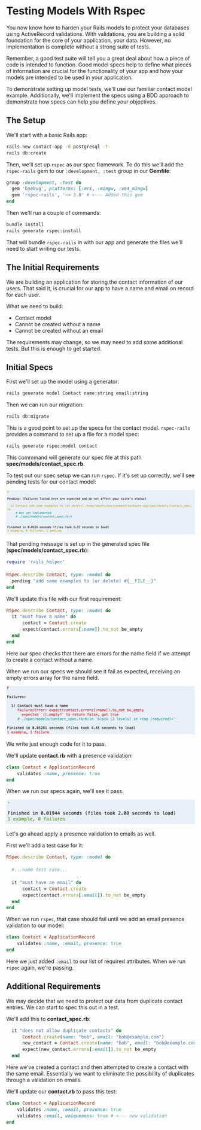 # Testing Models With Rspec

You now know how to harden your Rails models to protect your databases using ActiveRecord validations. With validations, you are building a solid foundation for the core of your application, your data. However, no implementation is complete without a strong suite of tests.

Remember, a good test suite will tell you a great deal about how a piece of code is intended to function. Good model specs help to define what pieces of information are crucial for the functionality of your app and how your models are intended to be used in your application.

To demonstrate setting up model tests, we'll use our familiar contact model example. Additionally, we'll implement the specs using a BDD approach to demonstrate how specs can help you define your objectives.

## The Setup

We'll start with a basic Rails app:

```bash
rails new contact-app -d postgresql -T
rails db:create
```

Then, we'll set up `rspec` as our spec framework. To do this we'll add the `rspec-rails` gem to our `:development, :test` group in our **Gemfile**:

```ruby
group :development, :test do
  gem 'byebug', platforms: [:mri, :mingw, :x64_mingw]
  gem 'rspec-rails', '~> 3.8' # <--- Added this gem
end
```

Then we'll run a couple of commands:

```bash
bundle install
rails generate rspec:install
```

That will bundle `rspec-rails` in with our app and generate the files we'll need to start writing our tests.

## The Initial Requirements

We are building an application for storing the contact information of our users. That said it, is crucial for our app to have a name and email on record for each user.

What we need to build:
- Contact model
- Cannot be created without a name
- Cannot be created without an email

The requirements may change, so we may need to add some additional tests. But this is enough to get started.

## Initial Specs

First we'll set up the model using a generator:

```bash
rails generate model Contact name:string email:string
```

Then we can run our migration:

```bash
rails db:migrate
```

This is a good point to set up the specs for the contact model. `rspec-rails` provides a command to set up a file for a model spec:

```bash
rails generate rspec:model contact
```

This commmand will generate our spec file at this path **spec/models/contact_spec.rb**.

To test out our spec setup we can run `rspec`. If it's set up correctly, we'll see pending tests for our contact model:

![Pending Tests](../../assets/rspec-rails-models/rspec-models-pending.png)

That pending message is set up in the generated spec file (**spec/models/contact_spec.rb**):

```ruby
require 'rails_helper'

RSpec.describe Contact, type: :model do
  pending "add some examples to (or delete) #{__FILE__}"
end
```

We'll update this file with our first requirement:

```ruby
RSpec.describe Contact, type: :model do
  it "must have a name" do
      contact = Contact.create
      expect(contact.errors[:name]).to_not be_empty
  end
end
```

Here our spec checks that there are errors for the name field if we attempt to create a contact without a name.

When we run our specs we should see it fail as expected, receiving an empty errors array for the name field.

![Failing Name Presence](../../assets/rspec-rails-models/rspec-models-failing.png)

We write just enough code for it to pass.

We'll update **contact.rb** with a presence validation:

```ruby
class Contact < ApplicationRecord
    validates :name, presence: true
end
```

When we run our specs again, we'll see it pass.

![Failing Name Presence](../../assets/rspec-rails-models/rspec-models-passing.png)

Let's go ahead apply a presence validation to emails as well.

First we'll add a test case for it:

```ruby
RSpec.describe Contact, type: :model do

  #...name test case...

  it "must have an email" do
      contact = Contact.create
      expect(contact.errors[:email]).to_not be_empty
  end
end
```

When we run `rspec`, that case should fail until we add an email presence validation to our model:

```ruby
class Contact < ApplicationRecord
    validates :name, :email, presence: true
end
```

Here we just added `:email` to our list of required attributes. When we run `rspec` again, we're passing.

## Additional Requirements

We may decide that we need to protect our data from duplicate contact entries. We can start to spec this out in a test.

We'll add this to **contact_spec.rb**:

```ruby
  it "does not allow duplicate contacts" do
      Contact.create(name: "bob", email: "bob@example.com")
      new_contact = Contact.create(name: "bob", email: "bob@example.com")
      expect(new_contact.errors[:email]).to_not be_empty
  end
```

Here we've created a contact and then attempted to create a contact with the same email. Essentially we want to eliminate the possibility of duplicates through a validation on emails.

We'll update our **contact.rb** to pass this test:

```ruby
class Contact < ApplicationRecord
    validates :name, :email, presence: true
    validates :email, uniqueness: true # <--- new validation
end
```





